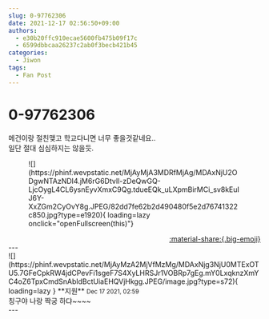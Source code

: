 ```yaml
---
slug: 0-97762306
date: 2021-12-17 02:56:50+09:00
authors:
  - e30b20ffc910ecae5600fb475b09f17c
  - 6599dbbcaa26237c2ab0f3becb421b45
categories:
  - Jiwon
tags:
  - Fan Post
---
```


# 0-97762306

<div class="post-container" markdown="1">
<div class="content-container md-sidebar__scrollwrap" markdown="1">

메건이랑 절친맺고 학교다니면 너무 좋을것같네요..<br>일단 절대 심심하지는 않을듯.
<figure markdown="1">
![](https://phinf.wevpstatic.net/MjAyMjA3MDRfMjAg/MDAxNjU2ODgwNTAzNDI4.jM6rG6DtvIl-zDeQwGQ-LjcOygL4CL6ysnEyvXmxC9Qg.tdueEQk_uLXpmBirMCi_sv8kEuIJ6Y-XxZGm2CyOvY8g.JPEG/82dd7fe62b2d490480f5e2d76741322c850.jpg?type=e1920){ loading=lazy onclick="openFullscreen(this)"}
</figure>


</div>
</div>

<div style="text-align: right;" markdown="1">
<a href="https://weverse.io/fromis9/fanpost/0-97762306" style="text-align: right;">:material-share:{.big-emoji}</a>
</div>
---

<div class="comments-container md-sidebar__scrollwrap" markdown="1">
<div class="comment" markdown="1">
<div class='id-container' markdown="1">
![](https://phinf.wevpstatic.net/MjAyMzA2MjVfMzMg/MDAxNjg3NjU0MTExOTU5.7GFeCpkRW4jdCPevFi1sgeF7S4XyLHRSJr1VOBRp7gEg.mY0LxqknzXmYC4oZ6TpxCmdSnAbldBctUiaEHQVjHkgg.JPEG/image.jpg?type=s72){ loading=lazy }
**<span class="artist">지원</span>** <small>Dec 17 2021, 02:59</small><br>
</div>
<div class='comment-body' markdown="1">
칭구야 나랑 짝궁 하댜~~~~
</div>
</div>
</div>
---
